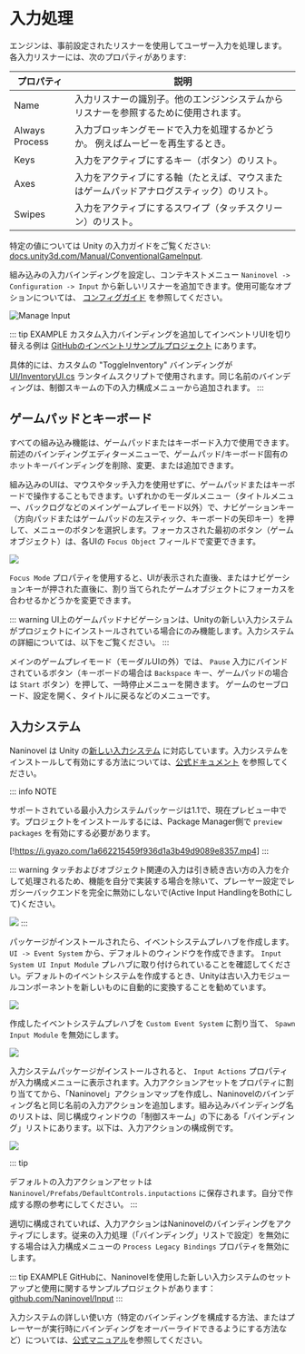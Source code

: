 # 入力処理

エンジンは、事前設定されたリスナーを使用してユーザー入力を処理します。 各入力リスナーには、次のプロパティがあります:

プロパティ | 説明
--- | ---
Name | 入力リスナーの識別子。他のエンジンシステムからリスナーを参照するために使用されます。
Always Process | 入力ブロッキングモードで入力を処理するかどうか。 例えばムービーを再生するとき。
Keys | 入力をアクティブにするキー（ボタン）のリスト。
Axes | 入力をアクティブにする軸（たとえば、マウスまたはゲームパッドアナログスティック）のリスト。
Swipes | 入力をアクティブにするスワイプ（タッチスクリーン）のリスト。

特定の値については Unity の入力ガイドをご覧ください: [docs.unity3d.com/Manual/ConventionalGameInput](https://docs.unity3d.com/Manual/ConventionalGameInput.html).

組み込みの入力バインディングを設定し、コンテキストメニュー `Naninovel -> Configuration -> Input` から新しいリスナーを追加できます。使用可能なオプションについては、 [コンフィグガイド](/ja/guide/configuration.md#input) を参照してください。

![Manage Input](https://i.gyazo.com/2f97539323c9fc36124e286856a36f84.png)

::: tip EXAMPLE
カスタム入力バインディングを追加してインベントリUIを切り替える例は [GitHubのインベントリサンプルプロジェクト](https://github.com/Naninovel/Inventory) にあります。

具体的には、カスタムの "ToggleInventory" バインディングが [UI/InventoryUI.cs](https://github.com/Naninovel/Inventory/blob/master/Assets/NaninovelInventory/Runtime/UI/InventoryUI.cs#L215) ランタイムスクリプトで使用されます。同じ名前のバインディングは、制御スキームの下の入力構成メニューから追加されます。
:::

## ゲームパッドとキーボード

すべての組み込み機能は、ゲームパッドまたはキーボード入力で使用できます。前述のバインディングエディターメニューで、ゲームパッド/キーボード固有のホットキーバインディングを削除、変更、または追加できます。

組み込みのUIは、マウスやタッチ入力を使用せずに、ゲームパッドまたはキーボードで操作することもできます。いずれかのモーダルメニュー（タイトルメニュー、バックログなどのメインゲームプレイモード以外）で、ナビゲーションキー（方向パッドまたはゲームパッドの左スティック、キーボードの矢印キー）を押して、メニューのボタンを選択します。フォーカスされた最初のボタン（ゲームオブジェクト）は、各UIの `Focus Object` フィールドで変更できます。

![](https://i.gyazo.com/809d4c423d1696a075d5fb73370d48fa.png)

`Focus Mode` プロパティを使用すると、UIが表示された直後、またはナビゲーションキーが押された直後に、割り当てられたゲームオブジェクトにフォーカスを合わせるかどうかを変更できます。

::: warning
UI上のゲームパッドナビゲーションは、Unityの新しい入力システムがプロジェクトにインストールされている場合にのみ機能します。入力システムの詳細については、以下をご覧ください。
:::

メインのゲームプレイモード（モーダルUIの外）では、 `Pause` 入力にバインドされているボタン（キーボードの場合は `Backspace` キー、ゲームパッドの場合は `Start` ボタン）を押して、一時停止メニューを開きます。 ゲームのセーブロード、設定を開く、タイトルに戻るなどのメニューです。

## 入力システム

Naninovel は Unity の[新しい入力システム](https://blogs.unity3d.com/2019/10/14/introducing-the-new-input-system/) に対応しています。入力システムをインストールして有効にする方法については、[公式ドキュメント](https://docs.unity3d.com/Packages/com.unity.inputsystem@1.0/manual/Installation.html) を参照してください。


::: info NOTE

サポートされている最小入力システムパッケージは1.1で、現在プレビュー中です。プロジェクトをインストールするには、Package Manager側で `preview packages` を有効にする必要があります。

[!https://i.gyazo.com/1a662215459f936d1a3b49d9089e8357.mp4]
:::

::: warning
タッチおよびオブジェクト関連の入力は引き続き古い方の入力を介して処理されるため、機能を自分で実装する場合を除いて、プレーヤー設定でレガシーバックエンドを完全に無効にしないで(Active Input HandlingをBothにして)ください。

![](https://i.gyazo.com/bdac8d3ce8380f571bc3bc2e18a0074d.png)
:::

パッケージがインストールされたら、イベントシステムプレハブを作成します。 `UI -> Event System` から、デフォルトのウィンドウを作成できます。 `Input System UI Input Module` プレハブに取り付けられていることを確認してください。デフォルトのイベントシステムを作成するとき、Unityは古い入力モジュールコンポーネントを新しいものに自動的に変換することを勧めています。

![](https://i.gyazo.com/965b87f8585cb31ae2452f19882bdab7.png)

作成したイベントシステムプレハブを `Custom Event System` に割り当て、 `Spawn Input Module` を無効にします。

![](https://i.gyazo.com/b06177545022b8816e342b984afecaea.png)

入力システムパッケージがインストールされると、 `Input Actions` プロパティが入力構成メニューに表示されます。入力アクションアセットをプロパティに割り当ててから、「Naninovel」アクションマップを作成し、Naninovelのバインディング名と同じ名前の入力アクションを追加します。組み込みバインディング名のリストは、同じ構成ウィンドウの「制御スキーム」の下にある「バインディング」リストにあります。以下は、入力アクションの構成例です。

![](https://i.gyazo.com/07fb5702badd3e698c3533f28585a15b.png)

::: tip

デフォルトの入力アクションアセットは `Naninovel/Prefabs/DefaultControls.inputactions` に保存されます。自分で作成する際の参考にしてください。
:::

適切に構成されていれば、入力アクションはNaninovelのバインディングをアクティブにします。従来の入力処理（「バインディング」リストで設定）を無効にする場合は入力構成メニューの `Process Legacy Bindings` プロパティを無効にします。

::: tip EXAMPLE
GitHubに、Naninovelを使用した新しい入力システムのセットアップと使用に関するサンプルプロジェクトがあります： [github.com/Naninovel/Input](https://github.com/Naninovel/Input)
:::

入力システムの詳しい使い方（特定のバインディングを構成する方法、またはプレーヤーが実行時にバインディングをオーバーライドできるようにする方法など）については、[公式マニュアル](https://docs.unity3d.com/Packages/com.unity.inputsystem@1.0/manual)を参照してください。
